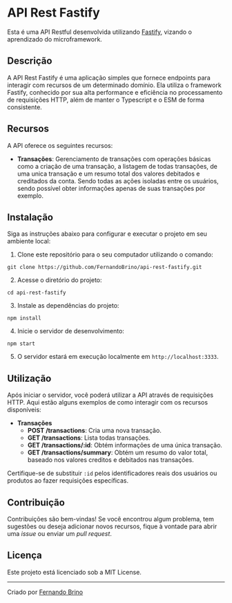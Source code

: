 # API Rest Fastify

Esta é uma API Restful desenvolvida utilizando [Fastify](https://fastify.dev), vizando o aprendizado do microframework.

## Descrição

A API Rest Fastify é uma aplicação simples que fornece endpoints para interagir com recursos de um determinado domínio. Ela utiliza o framework Fastify, conhecido por sua alta performance e eficiência no processamento de requisições HTTP, além de manter o Typescript e o ESM de forma consistente.
## Recursos

A API oferece os seguintes recursos:

- **Transações**: Gerenciamento de transações com operações básicas como a criação de uma transação, a listagem de todas transações, de uma unica transação e um resumo total dos valores debitados e creditados da conta. Sendo todas as ações isoladas entre os usuários, sendo possível obter informações apenas de suas transações por exemplo.

## Instalação

Siga as instruções abaixo para configurar e executar o projeto em seu ambiente local:

1. Clone este repositório para o seu computador utilizando o comando:

```shell
git clone https://github.com/FernandoBrino/api-rest-fastify.git
```

2. Acesse o diretório do projeto:

```shell
cd api-rest-fastify
```

3. Instale as dependências do projeto:

```shell
npm install
```

4. Inicie o servidor de desenvolvimento:

```shell
npm start
```

5. O servidor estará em execução localmente em `http://localhost:3333`.

## Utilização

Após iniciar o servidor, você poderá utilizar a API através de requisições HTTP. Aqui estão alguns exemplos de como interagir com os recursos disponíveis:

- **Transações**
  - **POST /transactions**: Cria uma nova transação.
  - **GET /transactions**: Lista todas transações.
  - **GET /transactions/:id**: Obtém informações de uma única transação.
  - **GET /transactions/summary**: Obtém um resumo do valor total, baseado nos valores creditos e debitados nas transações.

Certifique-se de substituir `:id` pelos identificadores reais dos usuários ou produtos ao fazer requisições específicas.

## Contribuição

Contribuições são bem-vindas! Se você encontrou algum problema, tem sugestões ou deseja adicionar novos recursos, fique à vontade para abrir uma *issue* ou enviar um *pull request*.

## Licença

Este projeto está licenciado sob a MIT License.

---
Criado por [Fernando Brino](https://github.com/FernandoBrino)
